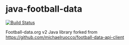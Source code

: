 # java-football-data

[![Build Status](https://travis-ci.org/dgsqrs/java-football-data.svg?branch=master)](https://travis-ci.org/dgsqrs/java-football-data)

Football-data.org v2 Java library forked from https://github.com/michaelruocco/football-data-api-client
